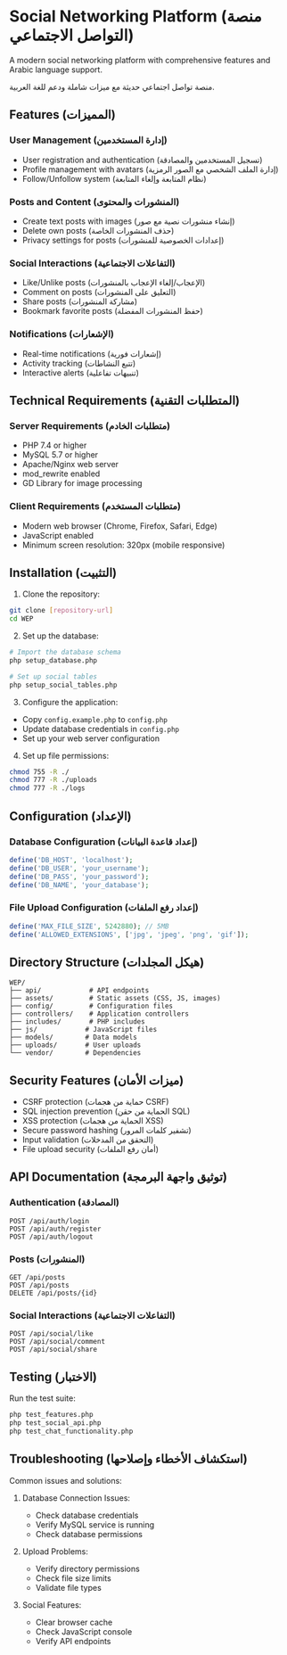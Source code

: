 # Social Networking Platform (منصة التواصل الاجتماعي)

A modern social networking platform with comprehensive features and Arabic language support.

منصة تواصل اجتماعي حديثة مع ميزات شاملة ودعم للغة العربية.

## Features (المميزات)

### User Management (إدارة المستخدمين)
- User registration and authentication (تسجيل المستخدمين والمصادقة)
- Profile management with avatars (إدارة الملف الشخصي مع الصور الرمزية)
- Follow/Unfollow system (نظام المتابعة وإلغاء المتابعة)

### Posts and Content (المنشورات والمحتوى)
- Create text posts with images (إنشاء منشورات نصية مع صور)
- Delete own posts (حذف المنشورات الخاصة)
- Privacy settings for posts (إعدادات الخصوصية للمنشورات)

### Social Interactions (التفاعلات الاجتماعية)
- Like/Unlike posts (الإعجاب/إلغاء الإعجاب بالمنشورات)
- Comment on posts (التعليق على المنشورات)
- Share posts (مشاركة المنشورات)
- Bookmark favorite posts (حفظ المنشورات المفضلة)

### Notifications (الإشعارات)
- Real-time notifications (إشعارات فورية)
- Activity tracking (تتبع النشاطات)
- Interactive alerts (تنبيهات تفاعلية)

## Technical Requirements (المتطلبات التقنية)

### Server Requirements (متطلبات الخادم)
- PHP 7.4 or higher
- MySQL 5.7 or higher
- Apache/Nginx web server
- mod_rewrite enabled
- GD Library for image processing

### Client Requirements (متطلبات المستخدم)
- Modern web browser (Chrome, Firefox, Safari, Edge)
- JavaScript enabled
- Minimum screen resolution: 320px (mobile responsive)

## Installation (التثبيت)

1. Clone the repository:
```bash
git clone [repository-url]
cd WEP
```

2. Set up the database:
```bash
# Import the database schema
php setup_database.php

# Set up social tables
php setup_social_tables.php
```

3. Configure the application:
- Copy `config.example.php` to `config.php`
- Update database credentials in `config.php`
- Set up your web server configuration

4. Set up file permissions:
```bash
chmod 755 -R ./
chmod 777 -R ./uploads
chmod 777 -R ./logs
```

## Configuration (الإعداد)

### Database Configuration (إعداد قاعدة البيانات)
```php
define('DB_HOST', 'localhost');
define('DB_USER', 'your_username');
define('DB_PASS', 'your_password');
define('DB_NAME', 'your_database');
```

### File Upload Configuration (إعداد رفع الملفات)
```php
define('MAX_FILE_SIZE', 5242880); // 5MB
define('ALLOWED_EXTENSIONS', ['jpg', 'jpeg', 'png', 'gif']);
```

## Directory Structure (هيكل المجلدات)

```
WEP/
├── api/            # API endpoints
├── assets/         # Static assets (CSS, JS, images)
├── config/         # Configuration files
├── controllers/    # Application controllers
├── includes/       # PHP includes
├── js/            # JavaScript files
├── models/        # Data models
├── uploads/       # User uploads
└── vendor/        # Dependencies
```

## Security Features (ميزات الأمان)

- CSRF protection (حماية من هجمات CSRF)
- SQL injection prevention (الحماية من حقن SQL)
- XSS protection (الحماية من هجمات XSS)
- Secure password hashing (تشفير كلمات المرور)
- Input validation (التحقق من المدخلات)
- File upload security (أمان رفع الملفات)

## API Documentation (توثيق واجهة البرمجة)

### Authentication (المصادقة)
```
POST /api/auth/login
POST /api/auth/register
POST /api/auth/logout
```

### Posts (المنشورات)
```
GET /api/posts
POST /api/posts
DELETE /api/posts/{id}
```

### Social Interactions (التفاعلات الاجتماعية)
```
POST /api/social/like
POST /api/social/comment
POST /api/social/share
```

## Testing (الاختبار)

Run the test suite:
```bash
php test_features.php
php test_social_api.php
php test_chat_functionality.php
```

## Troubleshooting (استكشاف الأخطاء وإصلاحها)

Common issues and solutions:

1. Database Connection Issues:
   - Check database credentials
   - Verify MySQL service is running
   - Check database permissions

2. Upload Problems:
   - Verify directory permissions
   - Check file size limits
   - Validate file types

3. Social Features:
   - Clear browser cache
   - Check JavaScript console
   - Verify API endpoints
